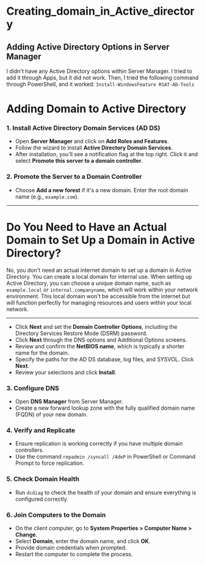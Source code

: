 # Creating_domain_in_Active_directory

## Adding Active Directory Options in Server Manager

I didn't have any Active Directory options within Server Manager. I tried to add it through Apps, but it did not work. Then, I tried the following command through PowerShell, and it worked: ```Install-WindowsFeature RSAT-AD-Tools```
# Adding Domain to Active Directory



### 1. Install Active Directory Domain Services (AD DS)

- Open **Server Manager** and click on **Add Roles and Features**.
- Follow the wizard to install **Active Directory Domain Services**.
- After installation, you’ll see a notification flag at the top right. Click it and select **Promote this server to a domain controller**.

### 2. Promote the Server to a Domain Controller

- Choose **Add a new forest** if it's a new domain. Enter the root domain name (e.g., `example.com`).

---

# Do You Need to Have an Actual Domain to Set Up a Domain in Active Directory?

No, you don't need an actual internet domain to set up a domain in Active Directory. You can create a local domain for internal use. When setting up Active Directory, you can choose a unique domain name, such as `example.local` or `internal.companyname`, which will work within your network environment. This local domain won't be accessible from the internet but will function perfectly for managing resources and users within your local network.

---



- Click **Next** and set the **Domain Controller Options**, including the Directory Services Restore Mode (DSRM) password.
- Click **Next** through the DNS options and Additional Options screens.
- Review and confirm the **NetBIOS name**, which is typically a shorter name for the domain.
- Specify the paths for the AD DS database, log files, and SYSVOL. Click **Next**.
- Review your selections and click **Install**.

### 3. Configure DNS

- Open **DNS Manager** from Server Manager.
- Create a new forward lookup zone with the fully qualified domain name (FQDN) of your new domain.

### 4. Verify and Replicate

- Ensure replication is working correctly if you have multiple domain controllers.
- Use the command `repadmin /syncall /AdeP` in PowerShell or Command Prompt to force replication.

### 5. Check Domain Health

- Run `dcdiag` to check the health of your domain and ensure everything is configured correctly.

### 6. Join Computers to the Domain

- On the client computer, go to **System Properties > Computer Name > Change**.
- Select **Domain**, enter the domain name, and click **OK**.
- Provide domain credentials when prompted.
- Restart the computer to complete the process.
